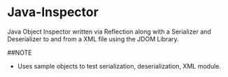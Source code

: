 Java-Inspector
==============

Java Object Inspector written via Reflection along with a Serializer and Deserializer to and from a XML file using the JDOM Library.  

##NOTE
* Uses sample objects to test serialization, deserialization, XML module.

